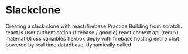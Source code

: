 # Slackclone
Creating a slack clone with react/firebase
Practice Building from scratch.
react js
user authentication (firebase / google)
react context api (redux)
material UI
css variaibles
flexbox
deply with firebase hosting
entire chat powered by real time datadbase, dynamically called 
